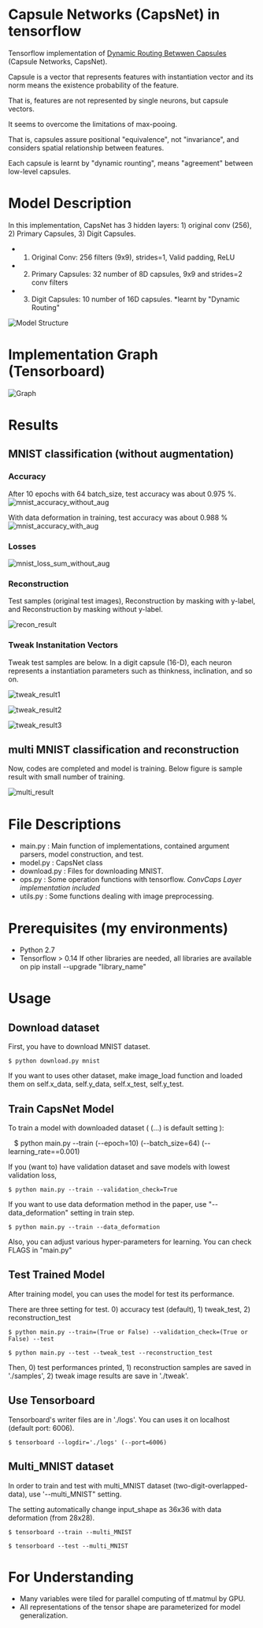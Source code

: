 # Capsule Networks (CapsNet) in tensorflow

Tensorflow implementation of [Dynamic Routing Betwwen Capsules](https://arxiv.org/abs/1710.09829) (Capsule Networks, CapsNet).

Capsule is a vector that represents features with instantiation vector and its norm means the existence probability of the feature.

That is, features are not represented by single neurons, but capsule vectors.

It seems to overcome the limitations of max-pooing.

That is, capsules assure positional "equivalence", not "invariance", and considers spatial relationship between features.

Each capsule is learnt by "dynamic rounting", means "agreement" between low-level capsules.


# Model Description
In this implementation, CapsNet has 3 hidden layers: 1) original conv (256), 2) Primary Capsules, 3) Digit Capsules.

- 1) Original Conv: 256 filters (9x9), strides=1, Valid padding, ReLU
- 2) Primary Capsules: 32 number of 8D capsules, 9x9 and strides=2 conv filters 
- 3) Digit Capsules: 10 number of 16D capsules. *learnt by "Dynamic Routing"

![Model Structure](./assets/CapsNet_Architecture.png)

# Implementation Graph (Tensorboard)

![Graph](./assets/capsnet_graph.png)

# Results

## MNIST classification (without augmentation)

### Accuracy

After 10 epochs with 64 batch_size, test accuracy was about 0.975 %.
![mnist_accuracy_without_aug](./assets/mnist_test_result.jpeg)

With data deformation in training, test accuracy was about 0.988 %
![mnist_accuracy_with_aug](./assets/test_deform.jpeg)


### Losses

![mnist_loss_sum_without_aug](./assets/mnist_loss_summary.png)


### Reconstruction

Test samples (original test images), Reconstruction by masking with y-label, and Reconstruction by masking without y-label.


![recon_result](./assets/recon_result.jpeg)


### Tweak Instanitation Vectors 

Tweak test samples are below. In a digit capsule (16-D), each neuron represents a instantiation parameters such as thinkness, inclination, and so on.

![tweak_result1](./assets/tweak_result_1.png)

![tweak_result2](./assets/tweak_result_2.png)

![tweak_result3](./assets/tweak_result_3.png)


## multi MNIST classification and reconstruction

Now, codes are completed and model is training. Below figure is sample result with small number of training.

![multi_result](./assets/multi_MNIST_sample2.jpeg)



# File Descriptions
- main.py : Main function of implementations, contained argument parsers, model construction, and test.
- model.py : CapsNet class
- download.py : Files for downloading MNIST. 
- ops.py : Some operation functions with tensorflow. *ConvCaps Layer implementation included*
- utils.py : Some functions dealing with image preprocessing.


# Prerequisites (my environments)
- Python 2.7
- Tensorflow > 0.14
If other libraries are needed, all libraries are available on pip install --upgrade "library_name"



# Usage

## Download dataset

First, you have to download MNIST dataset.

    $ python download.py mnist

If you want to uses other dataset, make image_load function and loaded them on self.x_data, self.y_data, self.x_test, self.y_test.


## Train CapsNet Model

To train a model with downloaded dataset ( (...) is default setting ):

    $ python main.py --train (--epoch=10) (--batch_size=64) (--learning_rate==0.001)

If you (want to) have validation dataset and save models with lowest validation loss,

    $ python main.py --train --validation_check=True
    
If you want to use data deformation method in the paper, use "--data_deformation" setting in train step.

    $ python main.py --train --data_deformation

Also, you can adjust various hyper-parameters for learning. You can check FLAGS in "main.py"


## Test Trained Model

After training model, you can uses the model for test its performance.

There are three setting for test. 0) accuracy test (default), 1) tweak_test, 2) reconstruction_test

    $ python main.py --train=(True or False) --validation_check=(True or False) --test
    
    $ python main.py --test --tweak_test --reconstruction_test

Then, 0) test performances printed, 1) reconstruction samples are saved in './samples', 2) tweak image results are save in './tweak'.


## Use Tensorboard

Tensorboard's writer files are in './logs'. You can uses it on localhost (default port: 6006).

    $ tensorboard --logdir='./logs' (--port=6006)

## Multi_MNIST dataset

In order to train and test with multi_MNIST dataset (two-digit-overlapped-data), use '--multi_MNIST" setting.

The setting automatically change input_shape as 36x36 with data deformation (from 28x28).

    $ tensorboard --train --multi_MNIST
    
    $ tensorboard --test --multi_MNIST


# For Understanding

- Many variables were tiled for parallel computing of tf.matmul by GPU.
- All representations of the tensor shape are parameterized for model generalization.
